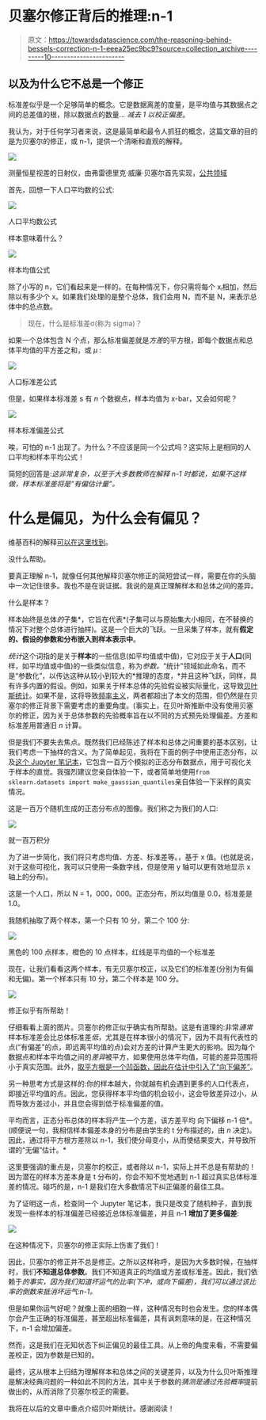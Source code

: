 # 贝塞尔修正背后的推理:n-1

> 原文：<https://towardsdatascience.com/the-reasoning-behind-bessels-correction-n-1-eeea25ec9bc9?source=collection_archive---------10----------------------->

## 以及为什么它不总是一个修正

标准差似乎是一个足够简单的概念。它是数据离差的度量，是平均值与其数据点之间的总差值的根，除以数据点的数量… *减去 1 以校正偏差*。

我认为，对于任何学习者来说，这是最简单和最令人抓狂的概念，这篇文章的目的是为贝塞尔的修正，或 n-1，提供一个清晰和直观的解释。

![](img/3a936cad5e9f8fec8a835536c585b944.png)

测量恒星视差的日射仪，由弗雷德里克·威廉·贝塞尔首先实现，[公共领域](https://en.wikipedia.org/wiki/Heliometer)

首先，回想一下人口平均数的公式:

![](img/e4b6e0b34eaf6071a8c15cbdd194489e.png)

人口平均数公式

样本意味着什么？

![](img/913986277913c5145452764e0716c3b3.png)

样本均值公式

除了小写的 n，它们看起来是一样的。在每种情况下，你只需将每个 xᵢ相加，然后除以有多少个 x。如果我们处理的是整个总体，我们会用 N，而不是 N，来表示总体中的总点数。

> 现在，什么是标准差σ(称为 sigma)？

如果一个总体包含 N 个点，那么标准偏差就是*方差*的平方根，即每个数据点和总体平均值的平方差之和，或 *μ* :

![](img/5fadd781dafcd6c5ac1dd3070843ced2.png)

人口标准差公式

但是，如果样本标准差 s 有 *n* 个数据点，样本均值为 x-bar，又会如何呢？

![](img/3ed4ee8dad8bcc2d85dbcea5858fbbe6.png)

样本标准偏差公式

唉，可怕的 n-1 出现了。为什么？不应该是同一个公式吗？这实际上是相同的人口平均和样本平均公式！

简短的回答是:**这非常复杂*，*以至于大多数教师在解释 n-1 时都说，如果不这样做，样本标准差将是“有偏估计量”。**

# 什么是偏见，为什么会有偏见？

维基百科的解释[可以在这里找到](https://en.wikipedia.org/wiki/Bessel%27s_correction#Source_of_bias)。

没什么帮助。

要真正理解 n-1，就像任何其他解释贝塞尔修正的简短尝试一样，需要在你的头脑中一次记住很多。我也不是在说证据。我说的是真正理解样本和总体之间的差异。

什么是样本？

样本始终是总体*的*子集*，它旨在代表*(子集可以与原始集大小相同，在不替换的情况下对整个总体进行抽样)。这是一个巨大的飞跃。一旦采集了样本，就有**假定的、假设的参数和分布嵌入到样本表示中**。

*统计*这个词指的是关于**样本**的一些信息(如平均值或中值)，它对应于关于**人口**(同样，如平均值或中值)的一些类似信息，称为*参数。*“统计”领域如此命名，而不是“参数化”，以传达这种从较小到较大的*推理的态度，*并且这种飞跃，同样，具有许多内置的假设。例如，如果关于样本总体的先验假设被实际量化，这导致[贝叶斯统计](https://en.wikipedia.org/wiki/Bayesian_inference)。如果不是，这将导致[频率主义](https://en.wikipedia.org/wiki/Frequentist_probability)，两者都超出了本文的范围，但仍然是在贝塞尔的修正背景下需要考虑的重要角度。(事实上，在贝叶斯推断中没有使用贝塞尔的修正，因为关于总体参数的先验概率旨在以不同的方式预先处理偏差。方差和标准差用普通旧 *n* 计算。

但是我们不要失去焦点。既然我们已经陈述了样本和总体之间重要的基本区别，让我们考虑一下抽样的含义。为了简单起见，我将在下面的例子中使用正态分布，以及[这个 Jupyter 笔记本](https://github.com/bphall/stats_vis/blob/master/bessel_proof.ipynb)，它包含一百万个模拟的正态分布数据点，用于可视化关于样本的直觉。我强烈建议您亲自体验一下，或者简单地使用`from sklearn.datasets import make_gaussian_quantiles`亲自体验一下采样的真实情况。

这是一百万个随机生成的正态分布点的图像。我们称之为我们的人口:

![](img/640f113c5a8936facda95fbe0f5b7484.png)

就一百万积分

为了进一步简化，我们将只考虑均值、方差、标准差等。，基于 x 值。(也就是说，对于这些可视化，我可以只使用一条数字线，但是使用 y 轴可以更有效地显示 x 轴上的分布)。

这是一个人口，所以 N = 1，000，000。正态分布，所以均值是 0.0，标准差是 1.0。

我随机抽取了两个样本，第一个只有 10 分，第二个 100 分:

![](img/738750ee558cbb6310ef2b01507c20b8.png)

黑色的 100 点样本，橙色的 10 点样本，红线是平均值的一个标准差

现在，让我们看看这两个样本，有无贝塞尔校正，以及它们的标准差(分别为有偏和无偏)。第一个样本只有 10 分，第二个样本是 100 分。

![](img/8a4334a1f3148cafe56fe8fbcafe0869.png)

修正似乎有所帮助！

仔细看看上面的图片。贝塞尔的修正似乎确实有所帮助。这是有道理的:非常*通常*样本标准差会比总体标准差*低*，尤其是在样本很小的情况下，因为不具有代表性的点(“有偏差”的点，即远离平均值的点)会对方差的计算产生更大的影响。因为每个数据点和样本平均值之间的*差异*被平方，如果使用总体平均值，可能的差异范围将小于真实范围。此外，[取平方根是一个凹函数，因此在估计中引入了“向下偏差”](https://en.wikipedia.org/wiki/Bessel%27s_correction#Caveats)。

另一种思考方式是这样的:你的样本越大，你就越有机会遇到更多的人口代表点，即接近平均值的点。因此，您获得样本平均值的机会较小，这会导致差异过小，从而导致方差过小，并且您会得到低于标准偏差的值。

平均而言，正态分布总体的样本将产生一个方差，该方差平均 向下偏移 n-1 倍*。(顺便说一句，我相信样本偏差本身的分布是由学生的 t 分布描述的，由 *n* 决定)。因此，通过将平方根方差除以 n-1，我们使分母变小，从而使结果变大，并导致所谓的“无偏”估计。*

这里要强调的重点是，贝塞尔的校正，或者除以 n-1，实际上并不总是有帮助的！因为潜在的样本方差本身是 t 分布的，你会不知不觉地遇到 n-1 超过真实总体标准差的情况。碰巧的是，n-1 是我们在大多数情况下纠正偏差的最佳工具。

为了证明这一点，检查同一个 Jupyter 笔记本，我只是改变了随机种子，直到我发现一些样本的标准偏差已经接近总体标准偏差，并且 n-1 **增加了更多偏差**:

![](img/c06d930840910131803d2e39fb5c8037.png)

在这种情况下，贝塞尔的修正实际上伤害了我们！

因此，贝塞尔的修正并不总是修正。之所以这样称呼，是因为大多数时候，在抽样时，我们**不知道总体参数**。我们不知道真正的均值或方差或标准差。因此，我们依赖于*的事实，因为我们知道坏运气的比率(下冲，或向下偏差)，我们可以通过该比率的倒数来抵消坏运气:n-1。*

但是如果你运气好呢？就像上面的细胞一样，这种情况有时也会发生。您的样本偶尔会产生正确的标准偏差，甚至超出标准偏差，具有讽刺意味的是，在这种情况下，n-1 会增加偏差。

然而，这是我们在无知状态下纠正偏见的最佳工具。从上帝的角度来看，不需要偏差校正，因为参数是已知的。

最终，这从根本上归结为理解样本和总体之间的关键差异，以及为什么贝叶斯推理是解决经典问题的一种如此不同的方法，其中关于参数的*猜测是通过先验概率*提前做出的，从而消除了贝塞尔校正的需要。

我将在以后的文章中重点介绍贝叶斯统计。感谢阅读！